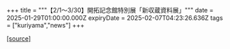 +++
title = """【2/1～3/30】開拓記念館特別展「新収蔵資料展」"""
date = 2025-01-29T01:00:00.000Z
expiryDate = 2025-02-07T04:23:26.636Z
tags = ["kuriyama","news"]
+++


[[source]](https://www.town.kuriyama.hokkaido.jp/soshiki/55/30111.html)
